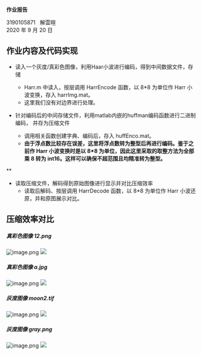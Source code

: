 **作业报告**

3190105871   解雲暄<br />2020 年 9 月 20 日


## 作业内容及代码实现

- 读入一个灰度/真彩色图像，利用Haar小波进行编码，得到中间数据文件，存储
   - Harr.m 中读入，按层调用 HarrEncode 函数，以 8*8 为单位作 Harr 小波变换，存入 harrImg.mat。
   - 这里我们没有对边界进行处理。

- 针对编码后的中间存储文件，利用matlab内嵌的huffman编码函数进行二进制编码， 并存为压缩文件
   - 调用相关函数创建字典、编码后，存入 huffEnco.mat。
   - **由于浮点数比较存在误差，这里将浮点数转为整型后再进行编码。鉴于之前作 Harr 小波变换时是以 8*8 为单位，因此这里采取的取整方法为全部乘 8 转为 int16。这样可以确保不超范围且均精准转为整型。**

**

- 读取压缩文件，解码得到原始图像进行显示并对比压缩效率
   - 读取后解码、按层调用 HarrDecode 函数，以 8*8 为单位作 Harr 小波还原，并和原图展示对比。



## 压缩效率对比

##### 真彩色图像 12.png
![image.png](./assets/1600536303002-5102122a-34f4-4a81-8bfa-7861315af078.png)
![](https://cdn.nlark.com/yuque/__latex/46f2d013b667cdb6033d3ca335d90644.svg#card=math&code=%284107692%5Cdiv%208%29%5Cdiv%28543%5Ctimes958%5Ctimes3%29%5Capprox32.9%5C%25&height=20&width=300)


##### 真彩色图像 a.jpg
![image.png](./assets/1600537002437-d9bf2250-c9d2-4d65-b038-11080510d161.png)
![](https://cdn.nlark.com/yuque/__latex/86bbc7def9def0cb6d5278323a394146.svg#card=math&code=%282776972%5Cdiv8%29%5Cdiv%28276%5Ctimes579%5Ctimes3%29%5Capprox72.4%5C%25&height=20&width=300)


##### 灰度图像 moon2.tif
![image.png](./assets/1600537113176-a39284c5-eb55-4a74-a3cd-52fc4e5e965e.png)
![](https://cdn.nlark.com/yuque/__latex/fb280fe8a42523e89429934195ff215c.svg#card=math&code=%28946006%5Cdiv%208%29%5Cdiv%28540%5Ctimes466%29%5Capprox47.0%5C%25&height=20&width=263)


##### 灰度图像 gray.png
![image.png](./assets/1600537283898-1782fb06-131d-44dd-bccf-369c34d7001f.png)
![](https://cdn.nlark.com/yuque/__latex/118888aa7723f597a18422ffaed26fa8.svg#card=math&code=%283565493%5Cdiv8%29%5Cdiv%28899%5Ctimes728%29%5Capprox68.1%5C%25&height=20&width=271)

